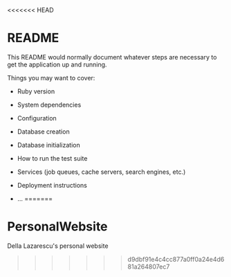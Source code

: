 <<<<<<< HEAD
# README

This README would normally document whatever steps are necessary to get the
application up and running.

Things you may want to cover:

* Ruby version

* System dependencies

* Configuration

* Database creation

* Database initialization

* How to run the test suite

* Services (job queues, cache servers, search engines, etc.)

* Deployment instructions

* ...
=======
# PersonalWebsite
DelIa Lazarescu's personal website 
>>>>>>> d9dbf91e4c4cc877a0ff0a24e4d681a264807ec7
